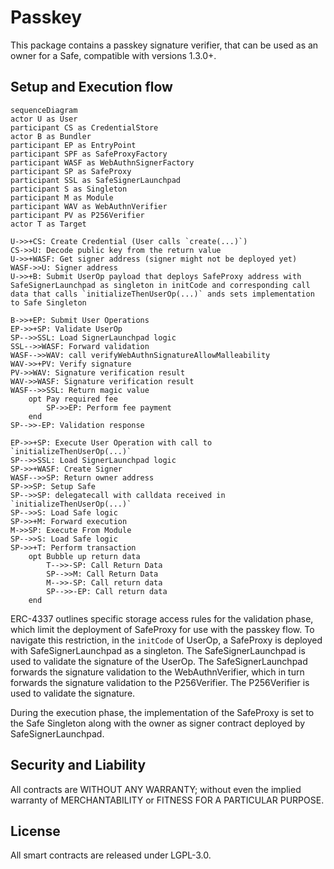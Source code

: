 # Passkey

This package contains a passkey signature verifier, that can be used as an owner for a Safe, compatible with versions 1.3.0+.

## Setup and Execution flow

```mermaid
sequenceDiagram
actor U as User
participant CS as CredentialStore
actor B as Bundler
participant EP as EntryPoint
participant SPF as SafeProxyFactory
participant WASF as WebAuthnSignerFactory
participant SP as SafeProxy
participant SSL as SafeSignerLaunchpad
participant S as Singleton
participant M as Module
participant WAV as WebAuthnVerifier
participant PV as P256Verifier
actor T as Target

U->>+CS: Create Credential (User calls `create(...)`)
CS->>U: Decode public key from the return value
U->>+WASF: Get signer address (signer might not be deployed yet)
WASF->>U: Signer address
U->>+B: Submit UserOp payload that deploys SafeProxy address with SafeSignerLaunchpad as singleton in initCode and corresponding call data that calls `initializeThenUserOp(...)` ands sets implementation to Safe Singleton

B->>+EP: Submit User Operations
EP->>+SP: Validate UserOp
SP-->>SSL: Load SignerLaunchpad logic
SSL-->>WASF: Forward validation
WASF-->>WAV: call verifyWebAuthnSignatureAllowMalleability
WAV->>+PV: Verify signature
PV->>WAV: Signature verification result
WAV->>WASF: Signature verification result
WASF-->>SSL: Return magic value
    opt Pay required fee
        SP->>EP: Perform fee payment
    end
SP-->>-EP: Validation response

EP->>+SP: Execute User Operation with call to `initializeThenUserOp(...)`
SP-->>SSL: Load SignerLaunchpad logic
SP->>+WASF: Create Signer
WASF-->>SP: Return owner address
SP->>SP: Setup Safe
SP-->>SP: delegatecall with calldata received in `initializeThenUserOp(...)`
SP-->>S: Load Safe logic
SP->>+M: Forward execution
M->>SP: Execute From Module
SP-->>S: Load Safe logic
SP->>+T: Perform transaction
    opt Bubble up return data
        T-->>-SP: Call Return Data
        SP-->>M: Call Return Data
        M-->>-SP: Call return data
        SP-->>-EP: Call return data
    end
```

ERC-4337 outlines specific storage access rules for the validation phase, which limit the deployment of SafeProxy for use with the passkey flow. To navigate this restriction, in the `initCode` of UserOp, a SafeProxy is deployed with SafeSignerLaunchpad as a singleton. The SafeSignerLaunchpad is used to validate the signature of the UserOp. The SafeSignerLaunchpad forwards the signature validation to the WebAuthnVerifier, which in turn forwards the signature validation to the P256Verifier. The P256Verifier is used to validate the signature.

During the execution phase, the implementation of the SafeProxy is set to the Safe Singleton along with the owner as signer contract deployed by SafeSignerLaunchpad.
 
## Security and Liability

All contracts are WITHOUT ANY WARRANTY; without even the implied warranty of MERCHANTABILITY or FITNESS FOR A PARTICULAR PURPOSE.

## License

All smart contracts are released under LGPL-3.0.